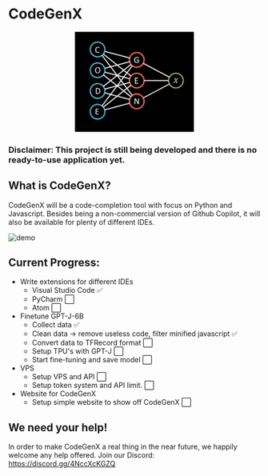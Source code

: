 # CodeGenX

<p align="center">
  <img src="logo.png" height=200 />
<p/>

### Disclaimer: This project is still being developed and there is no ready-to-use application yet.

## What is CodeGenX?
CodeGenX will be a code-completion tool with focus on Python and Javascript. Besides being a non-commercial version of Github Copilot, it will also be available for plenty of different IDEs. 

![demo](https://user-images.githubusercontent.com/61938694/135526136-d40c47b9-7c54-4fec-b031-d2760c19a10a.gif)

## Current Progress:

- Write extensions for different IDEs
  - Visual Studio Code ✅
  - PyCharm ⬜
  - Atom ⬜
- Finetune GPT-J-6B
  - Collect data ✅
  - Clean data -> remove useless code, filter minified javascript ✅
  - Convert data to TFRecord format ⬜
  - Setup TPU's with GPT-J ⬜
  - Start fine-tuning and save model ⬜
- VPS
  - Setup VPS and API ⬜
  - Setup token system and API limit. ⬜
- Website for CodeGenX 
  - Setup simple website to show off CodeGenX ⬜

## We need your help!
In order to make CodeGenX a real thing in the near future, we happily welcome any help offered.
Join our Discord: https://discord.gg/4NccXcKGZQ 
